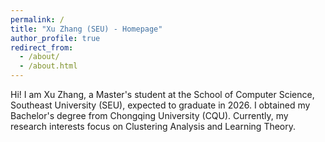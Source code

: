 ```yaml
---
permalink: /
title: "Xu Zhang (SEU) - Homepage"
author_profile: true
redirect_from: 
  - /about/
  - /about.html
---
```



Hi! I am Xu Zhang, a Master's student at the School of Computer Science, Southeast University (SEU), expected to graduate in 2026. I obtained my Bachelor's degree from Chongqing University (CQU). Currently, my research interests focus on Clustering Analysis and Learning Theory.